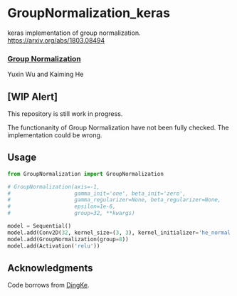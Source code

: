 # GroupNormalization_keras
keras implementation of group normalization. https://arxiv.org/abs/1803.08494

### [Group Normalization](https://arxiv.org/abs/1803.08494)
Yuxin Wu and Kaiming He

## [WIP Alert]
This repository is still work in progress.

The functionanity of Group Normalization have not been fully checked. The implementation could be wrong.

## Usage
```python
from GroupNormalization import GroupNormalization

# GroupNormalization(axis=-1, 
#                    gamma_init='one', beta_init='zero', 
#                    gamma_regularizer=None, beta_regularizer=None, 
#                    epsilon=1e-6, 
#                    group=32, **kwargs)

model = Sequential()
model.add(Conv2D(32, kernel_size=(3, 3), kernel_initializer='he_normal', input_shape=input_shape))
model.add(GroupNormalization(group=8))
model.add(Activation('relu'))
```

## Acknowledgments
Code borrows from [DingKe](https://github.com/DingKe/nn_playground/blob/master/layernorm/layer_norm_layers.py).
